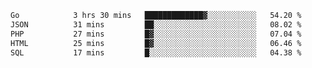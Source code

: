 <!--START_SECTION:waka-->

```txt
Go            3 hrs 30 mins   █████████████▓░░░░░░░░░░░   54.20 %
JSON          31 mins         ██░░░░░░░░░░░░░░░░░░░░░░░   08.02 %
PHP           27 mins         █▓░░░░░░░░░░░░░░░░░░░░░░░   07.04 %
HTML          25 mins         █▓░░░░░░░░░░░░░░░░░░░░░░░   06.46 %
SQL           17 mins         █░░░░░░░░░░░░░░░░░░░░░░░░   04.38 %
```

<!--END_SECTION:waka-->
